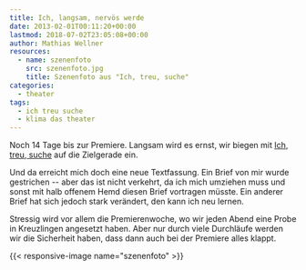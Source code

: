 ```yaml
---
title: Ich, langsam, nervös werde
date: 2013-02-01T00:11:20+00:00
lastmod: 2018-07-02T23:05:08+00:00
author: Mathias Wellner
resources:
  - name: szenenfoto
    src: szenenfoto.jpg
    title: Szenenfoto aus "Ich, treu, suche"
categories:
  - theater
tags:
  - ich treu suche
  - klima das theater
---
```

Noch 14 Tage bis zur Premiere. Langsam wird es ernst, wir biegen mit [Ich, treu, suche](http://www.klima-das-theater.ch) auf die Zielgerade ein. 
<!--more-->

Und da erreicht mich doch eine neue Textfassung. Ein Brief von mir wurde gestrichen -- aber das ist nicht verkehrt, da ich mich umziehen muss und sonst mit halb offenem Hemd diesen Brief vortragen müsste. Ein anderer Brief hat sich jedoch stark verändert, den kann ich neu lernen. 

Stressig wird vor allem die Premierenwoche, wo wir jeden Abend eine Probe in Kreuzlingen angesetzt haben. Aber nur durch viele Durchläufe werden wir die Sicherheit haben, dass dann auch bei der Premiere alles klappt.

{{< responsive-image name="szenenfoto" >}}